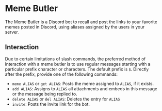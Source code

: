# Meme Butler
The Meme Butler is a Discord bot to recall and post the links to your favorite
memes posted in Discord, using aliases assigned by the users in your server.

## Interaction
Due to certain limitations of slash commands, the preferred method of
interaction with a meme butler is to use regular messages starting with a
particular prefix character or characters.
The default prefix is `$`.
Directly after the prefix, provide one of the following commands:

- `meme ALIAS` or `get ALIAS`: Posts the meme assigned to `ALIAS`, if it exists.
- `add ALIAS`: Assigns to `ALIAS` all attachments and embeds in this message or the message being replied to.
- `delete ALIAS` or `del ALIAS`: Deletes the entry for `ALIAS`
- `invite`: Posts the invite link for the bot.